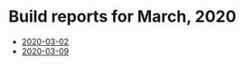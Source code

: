 # Build reports for March, 2020

* [2020-03-02](https://bitbucket.org/osrf/gazebo/wiki/buildcop/2020/03/02.md)
* [2020-03-09](https://bitbucket.org/osrf/gazebo/wiki/buildcop/2020/03/09.md)
